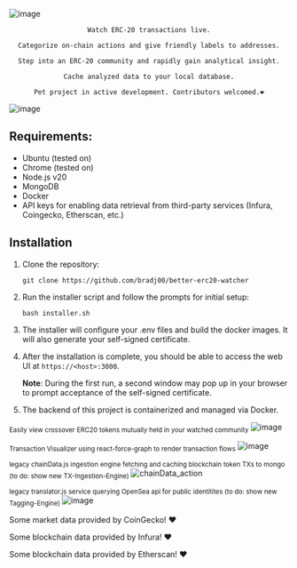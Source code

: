 ![image](https://github.com/bradj00/better-erc20-watcher/assets/99688245/bf78e4a8-2828-48b9-bb4f-ac487db26550)
<div align="center">
    
    Watch ERC-20 transactions live.

    Categorize on-chain actions and give friendly labels to addresses.

    Step into an ERC-20 community and rapidly gain analytical insight.

    Cache analyzed data to your local database.

    Pet project in active development. Contributors welcomed.❤️
</div>




![image](https://github.com/bradj00/better-erc20-watcher/assets/99688245/53669b13-6af8-4915-a7b2-b7d70b0d4b12)


## Requirements:

- Ubuntu (tested on)
- Chrome (tested on)
- Node.js v20
- MongoDB
- Docker
- API keys for enabling data retrieval from third-party services (Infura, Coingecko, Etherscan, etc.)

## Installation

1. Clone the repository:
   ```
   git clone https://github.com/bradj00/better-erc20-watcher
   ```

2. Run the installer script and follow the prompts for initial setup:
   ```
   bash installer.sh
   ```

3. The installer will configure your .env files and build the docker images. It will also generate your self-signed certificate.

4. After the installation is complete, you should be able to access the web UI at `https://<host>:3000`.

   **Note**: During the first run, a second window may pop up in your browser to prompt acceptance of the self-signed certificate.

5. The backend of this project is containerized and managed via Docker.


<sub>Easily view crossover ERC20 tokens mutually held in your watched community</sub>
![image](https://user-images.githubusercontent.com/99688245/212493974-77cdc1bc-a1fe-44bd-83d6-2add1ebc87c5.png)

<sub>Transaction Visualizer using react-force-graph to render transaction flows </sub>
![image](https://github.com/bradj00/better-erc20-watcher/assets/99688245/86447241-407d-4e74-be3a-a628a556650d)



<sub>legacy chainData.js ingestion engine fetching and caching blockchain token TXs to mongo (to do: show new TX-Ingestion-Engine) </sub>
![chainData_action](https://user-images.githubusercontent.com/99688245/202078438-05a839b5-f258-4e94-b2d3-f0d78301fea8.gif)


<sub>legacy translator.js service querying OpenSea api for public identitites (to do: show new Tagging-Engine)</sub>
![image](https://user-images.githubusercontent.com/99688245/202107232-82cb591c-a2cf-423a-b455-df82a6be85a0.png)





Some market data provided by CoinGecko! ❤️<br>

Some blockchain data provided by Infura! ❤️<br>

Some blockchain data provided by Etherscan! ❤️<br>



